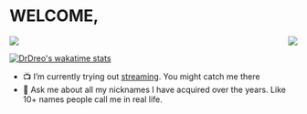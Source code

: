 # WELCOME,



<a href="https://github.com/drdreo">
  <img align="center" src="https://github-readme-stats.vercel.app/api?username=drdreo&count_private=true&show_icons=true&theme=slateorange" />
</a>
<a href="https://github.com/anuraghazra/github-readme-stats">
  <img align="right" src="https://github-readme-stats.vercel.app/api/top-langs/?username=drdreo&theme=slateorange&layout=compact" />
</a>


[![DrDreo's wakatime stats](https://github-readme-stats.vercel.app/api/wakatime?username=DrDreo)](https://github.com/anuraghazra/github-readme-stats)


- 📺 I’m currently trying out [streaming](https://twitch.tv/drdrero). You might catch me there
- 💬 Ask me about all my nicknames I have acquired over the years. Like 10+ names people call me in real life.
